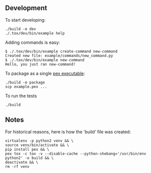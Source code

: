 Development
-----------
To start developing:

    ./build -e dev
    ./.tox/dev/bin/example help

Adding commands is easy:

    $ ./.tox/dev/bin/example create-command new-command
    Created new file: example/commands/new_command.py
    $ ./.tox/dev/bin/example new-command
    Hello, you just ran new-command!

To package as a single [pex executable](https://github.com/pantsbuild/pex):

    ./build -e package
    scp example.pex ...

To run the tests

    ./build

Notes
-----
For historical reasons, here is how the 'build' file was created:

    virtualenv -p python2 venv && \
    source venv/bin/activate && \
    pip install pex && \
    pex tox -c tox -v --disable-cache --python-shebang='/usr/bin/env python2' -o build && \
    deactivate && \
    rm -rf venv
